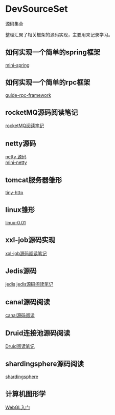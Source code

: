 # DevSourceSet
源码集合

整理汇聚了相关框架的源码实现，主要用来记录学习。

## 如何实现一个简单的spring框架
[mini-spring](https://github.com/DerekYRC/mini-spring)

## 如何实现一个简单的rpc框架
[guide-rpc-framework](https://github.com/Snailclimb/guide-rpc-framework)

## rocketMQ源码阅读笔记
[rocketMQ阅读笔记](https://gitee.com/sbbug/rocket-mqreading)

## netty源码

[netty 源码](https://github.com/netty/netty)  
[mini-netty](https://github.com/jackfo/mini-netty)

## tomcat服务器雏形
[tiny-http](https://github.com/EZLippi/Tinyhttpd)

## linux雏形
[linux-0.01](https://github.com/zavg/linux-0.01)

## xxl-job源码实现

[xxl-job源码阅读笔记](https://gitee.com/sbbug/xxl-job-reading)

## Jedis源码

[jedis](https://github.com/redis/jedis)
[jedis源码阅读笔记](https://gitee.com/sbbug/jedis)

## canal源码阅读

[canal源码阅读](https://gitee.com/sbbug/canal-reading)

## Druid连接池源码阅读

[Druid阅读笔记](https://gitee.com/sbbug/druid-reading)

## shardingsphere源码阅读
[shardingsphere](https://gitee.com/sbbug/shardingsphere-reading)

## 计算机图形学
[WebGL入门](https://github.com/TaroRound/webgl-cookbook)
